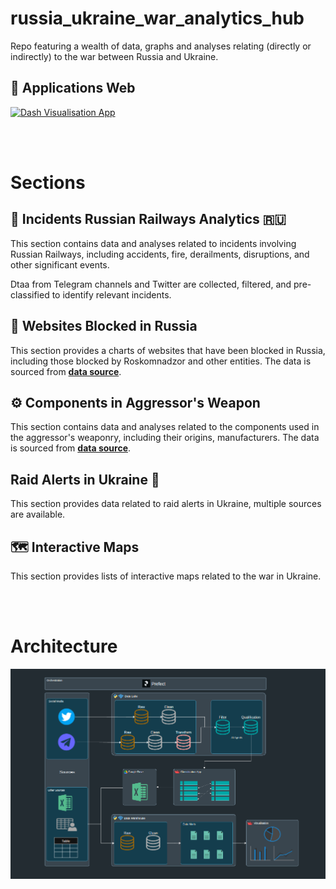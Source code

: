 # russia_ukraine_war_analytics_hub
Repo featuring a wealth of data, graphs and analyses relating (directly or indirectly) to the war between Russia and Ukraine.
<br/>

## 🔗 Applications Web

[![Dash Visualisation App](https://img.shields.io/badge/📊_Dash-Visualisation_App-blue?style=for-the-badge&logo=plotly&logoColor=white)](https://ukraine-war-datahub.eu/)

<br/>
<br/>

# Sections

## 🚂 Incidents Russian Railways Analytics 🇷🇺
This section contains data and analyses related to incidents involving Russian Railways, including accidents, fire, derailments, disruptions, and other significant events.

Dtaa from Telegram channels and Twitter are collected, filtered, and pre-classified to identify relevant incidents.

## 🚫 Websites Blocked in Russia
This section provides a charts of websites that have been blocked in Russia, including those blocked by Roskomnadzor and other entities. The data is sourced from [**data source**](https://www.top10vpn.com/research/websites-blocked-in-russia/).

## ⚙️ Components in Aggressor's Weapon
This section contains data and analyses related to the components used in the aggressor's weaponry, including their origins, manufacturers.
	The data is sourced from [**data source**](https://war-sanctions.gur.gov.ua/en/components).

## Raid Alerts in Ukraine 🚨
This section provides data related to raid alerts in Ukraine, multiple sources are available.

## 🗺️ Interactive Maps
This section provides lists of interactive maps related to the war in Ukraine.

<br/>
<br/>

# Architecture

![Architecture](./viz_app/assets/images/architecture_project.png)